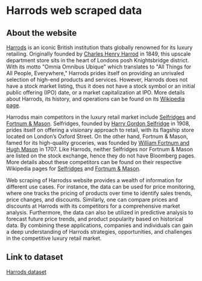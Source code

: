 # Harrods web scraped data 

## About the website

[Harrods](https://www.harrods.com) is an iconic British institution thats globally renowned for its luxury retailing. Originally founded by [Charles Henry Harrod](https://en.wikipedia.org/wiki/Charles_Henry_Harrod) in 1849, this upscale department store sits in the heart of Londons posh Knightsbridge district. With its motto "Omnia Omnibus Ubique" which translates to "All Things for All People, Everywhere," Harrods prides itself on providing an unrivaled selection of high-end products and services. However, Harrods does not have a stock market listing, thus it does not have a stock symbol or an initial public offering (IPO) date, or a market capitalization at IPO. More details about Harrods, its history, and operations can be found on its [Wikipedia page](https://en.wikipedia.org/wiki/Harrods).

Harrodss main competitors in the luxury retail market include [Selfridges](https://www.selfridges.com) and [Fortnum & Mason](https://www.fortnumandmason.com). Selfridges, founded by [Harry Gordon Selfridge](https://en.wikipedia.org/wiki/Harry_Gordon_Selfridge) in 1908, prides itself on offering a visionary approach to retail, with its flagship store located on London’s Oxford Street. On the other hand, Fortnum & Mason, famed for its high-quality groceries, was founded by [William Fortnum and Hugh Mason](https://en.wikipedia.org/wiki/Fortnum_%26_Mason) in 1707. Like Harrods, neither Selfridges nor Fortnum & Mason are listed on the stock exchange, hence they do not have Bloomberg pages. More details about these competitors can be found on their respective Wikipedia pages for [Selfridges](https://en.wikipedia.org/wiki/Selfridges) and [Fortnum & Mason](https://en.wikipedia.org/wiki/Fortnum_%26_Mason).

Web scraping of Harrodss website provides a wealth of information for different use cases. For instance, the data can be used for price monitoring, where one tracks the pricing of products over time to identify sales trends, price changes, and discounts. Similarly, one can compare prices and discounts at Harrods with its competitors for a comprehensive market analysis. Furthermore, the data can also be utilized in predictive analysis to forecast future price trends, and product popularity based on historical data. By combining these applications, companies and individuals can gain a deep understanding of Harrods strategies, opportunities, and challenges in the competitive luxury retail market.


## Link to **dataset**

[Harrods dataset](https://www.databoutique.com/buy-data-list-subset/Harrod%27s%20web%20scraped%20data/r/recwcNfB2Qdz6vlC2)
